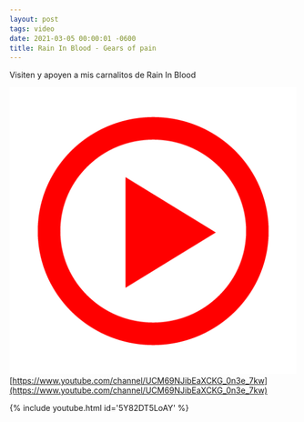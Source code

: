 ```yaml
---
layout: post
tags: video
date: 2021-03-05 00:00:01 -0600
title: Rain In Blood - Gears of pain
---
```


Visiten y apoyen a mis carnalitos de Rain In Blood

![Play](/images/play.png)
[https://www.youtube.com/channel/UCM69NJibEaXCKG_0n3e_7kw](https://www.youtube.com/channel/UCM69NJibEaXCKG_0n3e_7kw)

{% include youtube.html id='5Y82DT5LoAY' %}
